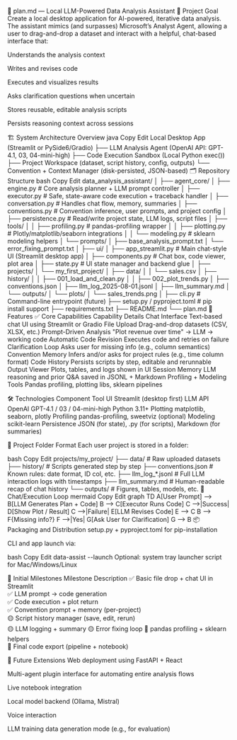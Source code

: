 📄 plan.md — Local LLM-Powered Data Analysis Assistant
🧠 Project Goal
Create a local desktop application for AI-powered, iterative data analysis. The assistant mimics (and surpasses) Microsoft’s Analyst Agent, allowing a user to drag-and-drop a dataset and interact with a helpful, chat-based interface that:

Understands the analysis context

Writes and revises code

Executes and visualizes results

Asks clarification questions when uncertain

Stores reusable, editable analysis scripts

Persists reasoning context across sessions

🏗️ System Architecture Overview
java
Copy
Edit
Local Desktop App (Streamlit or PySide6/Gradio)
     ├── LLM Analysis Agent (OpenAI API: GPT-4.1, 03, 04-mini-high)
     ├── Code Execution Sandbox (Local Python exec())
     ├── Project Workspace (dataset, script history, config, outputs)
     └── Convention + Context Manager (disk-persisted, JSON-based)
🗂️ Repository Structure
bash
Copy
Edit
data_analysis_assistant/
│
├── agent_core/
│   ├── engine.py              # Core analysis planner + LLM prompt controller
│   ├── executor.py            # Safe, state-aware code execution + traceback handler
│   ├── conversation.py        # Handles chat flow, memory, summaries
│   ├── conventions.py         # Convention inference, user prompts, and project config
│   ├── persistence.py         # Read/write project state, LLM logs, script files
│   ├── tools/
│   │   ├── profiling.py       # pandas-profiling wrapper
│   │   ├── plotting.py        # Plotly/matplotlib/seaborn integrations
│   │   └── modeling.py        # sklearn modeling helpers
│   └── prompts/
│       ├── base_analysis_prompt.txt
│       └── error_fixing_prompt.txt
│
├── ui/
│   ├── app_streamlit.py       # Main chat-style UI (Streamlit desktop app)
│   ├── components.py          # Chat box, code viewer, plot area
│   ├── state.py               # UI state manager and backend glue
│
├── projects/
│   └── my_first_project/
│       ├── data/
│       │   └── sales.csv
│       ├── history/
│       │   ├── 001_load_and_clean.py
│       │   ├── 002_plot_trends.py
│       ├── conventions.json
│       ├── llm_log_2025-08-01.jsonl
│       ├── llm_summary.md
│       └── outputs/
│           └── plots/
│               └── sales_trends.png
│
├── cli.py                     # Command-line entrypoint (future)
├── setup.py / pyproject.toml  # pip install support
├── requirements.txt
├── README.md
└── plan.md
🚀 Features
✅ Core Capabilities
Capability	Details
Chat Interface	Text-based chat UI using Streamlit or Gradio
File Upload	Drag-and-drop datasets (CSV, XLSX, etc.)
Prompt-Driven Analysis	"Plot revenue over time" → LLM → working code
Automatic Code Revision	Executes code and retries on failure
Clarification Loop	Asks user for missing info (e.g., column semantics)
Convention Memory	Infers and/or asks for project rules (e.g., time column format)
Code History	Persists scripts by step, editable and rerunnable
Output Viewer	Plots, tables, and logs shown in UI
Session Memory	LLM reasoning and prior Q&A saved in JSONL + Markdown
Profiling + Modeling Tools	Pandas profiling, plotting libs, sklearn pipelines

🛠️ Technologies
Component	Tool
UI	Streamlit (desktop first)
LLM API	OpenAI GPT-4.1 / 03 / 04-mini-high
Python	3.11+
Plotting	matplotlib, seaborn, plotly
Profiling	pandas-profiling, sweetviz (optional)
Modeling	scikit-learn
Persistence	JSON (for state), .py (for scripts), Markdown (for summaries)

📁 Project Folder Format
Each user project is stored in a folder:

bash
Copy
Edit
projects/my_project/
├── data/                    # Raw uploaded datasets
├── history/                 # Scripts generated step by step
├── conventions.json         # Known rules: date format, ID col, etc.
├── llm_log_*.jsonl          # Full LLM interaction logs with timestamps
├── llm_summary.md           # Human-readable recap of chat history
└── outputs/                 # Figures, tables, models, etc.
🔄 Chat/Execution Loop
mermaid
Copy
Edit
graph TD
A[User Prompt] --> B[LLM Generates Plan + Code]
B --> C[Executor Runs Code]
C -->|Success| D[Show Plot / Result]
C -->|Failure| E[LLM Revises Code]
E --> C
B --> F{Missing info?}
F -->|Yes| G[Ask User for Clarification]
G --> B
📦 Packaging and Distribution
setup.py + pyproject.toml for pip-installation

CLI and app launch via:

bash
Copy
Edit
data-assist --launch
Optional: system tray launcher script for Mac/Windows/Linux

🧪 Initial Milestones
Milestone	Description
✅ Basic file drop + chat UI in Streamlit	
✅ LLM prompt → code generation	
✅ Code execution + plot return	
✅ Convention prompt + memory (per-project)	
🟡 Script history manager (save, edit, rerun)	
🟡 LLM logging + summary	
🟡 Error fixing loop	
🔲 pandas profiling + sklearn helpers	
🔲 Final code export (pipeline + notebook)	

🔮 Future Extensions
Web deployment using FastAPI + React

Multi-agent plugin interface for automating entire analysis flows

Live notebook integration

Local model backend (Ollama, Mistral)

Voice interaction

LLM training data generation mode (e.g., for evaluation)
